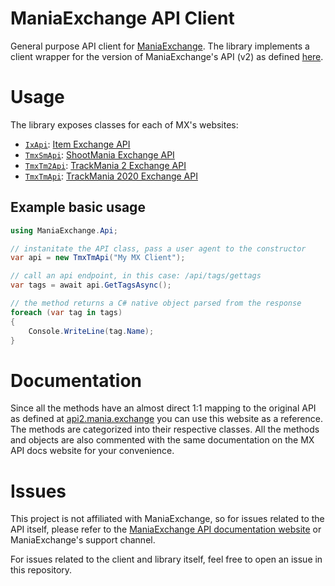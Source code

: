 # ManiaExchange API Client

General purpose API client for [ManiaExchange](https://mania.exchange/). The library implements a client wrapper for the version of ManiaExchange's API (v2) as defined [here](https://api2.mania.exchange/).

# Usage
The library exposes classes for each of MX's websites:
- [`IxApi`](https://github.com/snixtho/ManiaExchange.Api/blob/master/ManiaExchange/IxApi.cs): [Item Exchange API](https://api2.mania.exchange/search?s=5)
- [`TmxSmApi`](https://github.com/snixtho/ManiaExchange.Api/blob/master/ManiaExchange/TmxSmApi.cs): [ShootMania Exchange API](https://api2.mania.exchange/search?s=3)
- [`TmxTm2Api`](https://github.com/snixtho/ManiaExchange.Api/blob/master/ManiaExchange/TmxTm2Api.cs): [TrackMania 2 Exchange API](https://api2.mania.exchange/search?s=1)
- [`TmxTmApi`](https://github.com/snixtho/ManiaExchange.Api/blob/master/ManiaExchange/TmxTmApi.cs): [TrackMania 2020 Exchange API](https://api2.mania.exchange/search?s=2)

## Example basic usage
```csharp
using ManiaExchange.Api;

// instanitate the API class, pass a user agent to the constructor
var api = new TmxTmApi("My MX Client");

// call an api endpoint, in this case: /api/tags/gettags
var tags = await api.GetTagsAsync();

// the method returns a C# native object parsed from the response
foreach (var tag in tags)
{
    Console.WriteLine(tag.Name);
}
```

# Documentation
Since all the methods have an almost direct 1:1 mapping to the original API as defined at [api2.mania.exchange](https://api2.mania.exchange/) you can use this website as a reference. The methods are categorized into their respective classes. All the methods and objects are also commented with the same documentation on the MX API docs website for your convenience.

# Issues
This project is not affiliated with ManiaExchange, so for issues related to the API itself, please refer to the [ManiaExchange API documentation website](https://api2.mania.exchange/) or ManiaExchange's support channel.

For issues related to the client and library itself, feel free to open an issue in this repository.
